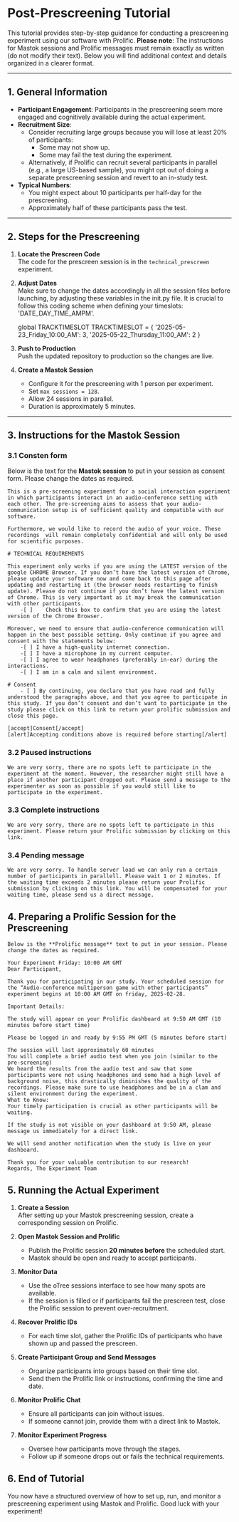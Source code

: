 # Post-Prescreening Tutorial

This tutorial provides step-by-step guidance for conducting a prescreening experiment using our software with Prolific. **Please note**: The instructions for Mastok sessions and Prolific messages must remain exactly as written (do not modify their text). Below you will find additional context and details organized in a clearer format.

---

## 1. General Information

- **Participant Engagement**: Participants in the prescreening seem more engaged and cognitively available during the actual experiment.
- **Recruitment Size**:
  - Consider recruiting large groups because you will lose at least 20% of participants:
    - Some may not show up.
    - Some may fail the test during the experiment.
  - Alternatively, if Prolific can recruit several participants in parallel (e.g., a large US-based sample), you might opt out of doing a separate prescreening session and revert to an in-study test.
- **Typical Numbers**:
  - You might expect about 10 participants per half-day for the prescreening.
  - Approximately half of these participants pass the test.

---

## 2. Steps for the Prescreening

1. **Locate the Prescreen Code**  
   The code for the prescreen session is in the `technical_prescreen` experiment.

2. **Adjust Dates**  
   Make sure to change the dates accordingly in all the session files before launching, by adjusting these variables in the init.py file. It is crucial to follow this coding scheme when defining your timeslots: 'DATE_DAY_TIME_AMPM'.
   
   global TRACKTIMESLOT 
   TRACKTIMESLOT = {
      '2025-05-23_Friday_10:00_AM': 3, 
      '2025-05-22_Thursday_11:00_AM': 2 
   }
   

3. **Push to Production**  
   Push the updated repository to production so the changes are live.

4. **Create a Mastok Session**  
   - Configure it for the prescreening with 1 person per experiment.
   - Set `max sessions = 128`.
   - Allow 24 sessions in parallel.
   - Duration is approximately 5 minutes.

---

## 3. Instructions for the Mastok Session
### 3.1 Consten form

Below is the text for the **Mastok session** to put in your session as consent form. Please change the dates as required.
```
This is a pre-screening experiment for a social interaction experiment in which participants interact in an audio-conference setting with each other. The pre-screening aims to assess that your audio-communication setup is of sufficient quality and compatible with our software.

Furthermore, we would like to record the audio of your voice. These recordings  will remain completely confidential and will only be used for scientific purposes.

# TECHNICAL REQUIREMENTS

This experiment only works if you are using the LATEST version of the google CHROME Browser. If you don’t have the latest version of Chrome, please update your software now and come back to this page after updating and restarting it (the browser needs restarting to finish update). Please do not continue if you don’t have the latest version of Chrome. This is very important as it may break the communication with other participants.
	-[ ]	Check this box to confirm that you are using the latest version of the Chrome Browser.

Moreover, we need to ensure that audio-conference communication will happen in the best possible setting. Only continue if you agree and consent with the statements below:
	-[ ] I have a high-quality internet connection.
	-[ ] I have a microphone in my current computer.
	-[ ] I agree to wear headphones (preferably in-ear) during the interactions.
	-[ ] I am in a calm and silent environment.

# Consent
	- [ ] By continuing, you declare that you have read and fully understood the paragraphs above, and that you agree to participate in this study. If you don’t consent and don’t want to participate in the study please click on this link to return your prolific submission and close this page.

[accept]Consent[/accept]
[alert]Accepting conditions above is required before starting[/alert]
```

### 3.2 Paused instructions
```
We are very sorry, there are no spots left to participate in the experiment at the moment. However, the researcher might still have a place if another participant dropped out. Please send a message to the experimenter as soon as possible if you would still like to participate in the experiment.
```

### 3.3 Complete instructions
```
We are very sorry, there are no spots left to participate in this experiment. Please return your Prolific submission by clicking on this link.
```

### 3.4 Pending message
```
We are very sorry. To handle server load we can only run a certain number of participants in parallell. Please wait 1 or 2 minutes. If the waiting time exceeds 2 minutes please return your Prolific submission by clicking on this link. You will be compensated for your waiting time, please send us a direct message.
```


## 4. Preparing a Prolific Session for the Prescreening
```
Below is the **Prolific message** text to put in your session. Please change the dates as required.

Your Experiment Friday: 10:00 AM GMT
Dear Participant,

Thank you for participating in our study. Your scheduled session for the “Audio-conference multiperson game with other participants” experiment begins at 10:00 AM GMT on friday, 2025-02-28.

Important Details:

The study will appear on your Prolific dashboard at 9:50 AM GMT (10 minutes before start time)

Please be logged in and ready by 9:55 PM GMT (5 minutes before start)

The session will last approximately 60 minutes
You will complete a brief audio test when you join (similar to the pre-screening)
We heard the results from the audio test and saw that some participants were not using headphones and some had a high level of background noise, this drastically diminishes the quality of the recordings. Please make sure to use headphones and be in a clam and silent environment during the experiment.
What to Know:
Your timely participation is crucial as other participants will be waiting.

If the study is not visible on your dashboard at 9:50 AM, please message us immediately for a direct link.

We will send another notification when the study is live on your dashboard.

Thank you for your valuable contribution to our research!
Regards, The Experiment Team

```

## 5. Running the Actual Experiment

1. **Create a Session**  
   After setting up your Mastok prescreening session, create a corresponding session on Prolific.

2. **Open Mastok Session and Prolific**  
   - Publish the Prolific session **20 minutes before** the scheduled start.
   - Mastok should be open and ready to accept participants.

3. **Monitor Data**  
   - Use the oTree sessions interface to see how many spots are available.
   - If the session is filled or if participants fail the prescreen test, close the Prolific session to prevent over-recruitment.

4. **Recover Prolific IDs**  
   - For each time slot, gather the Prolific IDs of participants who have shown up and passed the prescreen.

5. **Create Participant Group and Send Messages**  
   - Organize participants into groups based on their time slot.
   - Send them the Prolific link or instructions, confirming the time and date.

6. **Monitor Prolific Chat**  
   - Ensure all participants can join without issues.
   - If someone cannot join, provide them with a direct link to Mastok.

7. **Monitor Experiment Progress**  
   - Oversee how participants move through the stages.
   - Follow up if someone drops out or fails the technical requirements.


## 6. **End of Tutorial**  
You now have a structured overview of how to set up, run, and monitor a prescreening experiment using Mastok and Prolific. Good luck with your experiment!